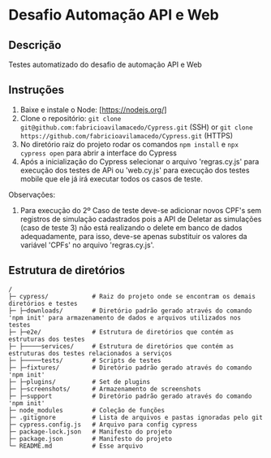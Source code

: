 # Desafio Automação API e Web
## Descrição
Testes automatizado do desafio de automação API e Web
## Instruções
1. Baixe e instale o Node: [https://nodejs.org/]
2. Clone o repositório: `git clone git@github.com:fabricioavilamacedo/Cypress.git` (SSH) or `git clone https://github.com/fabricioavilamacedo/Cypress.git` (HTTPS)
3. No diretório raiz do projeto rodar os comandos `npm install` e `npx cypress open` para abrir a interface do Cypress
4. Após a inicialização do Cypress selecionar o arquivo 'regras.cy.js' para execução dos testes de APi ou 'web.cy.js' para execução dos testes mobile que ele já irá executar todos os casos de teste.

Observações:
1. Para execução do 2º Caso de teste deve-se adicionar novos CPF's sem registros de simulação cadastrados pois a API de Deletar as simulações (caso de teste 3) não está realizando o delete em banco de dados adequadamente, para isso, deve-se apenas substituir os valores da variável 'CPFs' no arquivo 'regras.cy.js'.

## Estrutura de diretórios
```
/
├─ cypress/            # Raiz do projeto onde se encontram os demais diretórios e testes
├─ ├─downloads/        # Diretório padrão gerado através do comando 'npm init' para armazenamento de dados e arquivos utilizados nos testes
├─ ├─e2e/              # Estrutura de diretórios que contém as estruturas dos testes
├─ ├─────services/     # Estrutura de diretórios que contém as estruturas dos testes relacionados a serviços
├─ ├─────tests/        # Scripts de testes
├─ ├─fixtures/         # Diretório padrão gerado através do comando 'npm init'
├─ ├─plugins/          # Set de plugins
├─ ├─screenshots/      # Armazenamento de screenshots
├─ ├─support           # Diretório padrão gerado através do comando 'npm init'
├─ node_modules        # Coleção de funções
├─ .gitignore          # Lista de arquivos e pastas ignoradas pelo git
├─ cypress.config.js   # Arquivo para config cypress
├─ package-lock.json   # Manifesto do projeto
├─ package.json        # Manifesto do projeto
└─ README.md           # Esse arquivo
```

